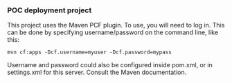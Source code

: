 ### POC deployment project

This project uses the Maven PCF plugin.
To use, you will need to log in. This can be done by specifying username/password on the command line, 
like this:

    mvn cf:apps -Dcf.username=myuser -Dcf.password=mypass
    
Username and password could also be configured inside pom.xml, or in settings.xml for this server. 
Consult the Maven documentation.